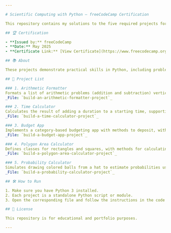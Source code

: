 ```yaml
---

# Scientific Computing with Python – freeCodeCamp Certification

This repository contains my solutions to the five required projects for the [freeCodeCamp Scientific Computing with Python Certification](https://www.freecodecamp.org/certification/Abimanyu-KA/scientific-computing-with-python-v7).

## 🏆 Certification

- **Issued by:** freeCodeCamp
- **Date:** May 2025
- **Certificate Link:** [View Certificate](https://www.freecodecamp.org/certification/Abimanyu-KA/scientific-computing-with-python-v7)

## 📚 About

These projects demonstrate practical skills in Python, including problem solving, data manipulation, and object-oriented programming. Each project was completed as part of the freeCodeCamp curriculum.

## 🚀 Project List

### 1. Arithmetic Formatter
Formats a list of arithmetic problems (addition and subtraction) vertically and side-by-side, optionally displaying the results.  
_File: `build-an-arithmetic-formatter-project`_

### 2. Time Calculator
Calculates the result of adding a duration to a starting time, supporting AM/PM format and optional day-of-week calculation.  
_File: `build-a-time-calculator-project`_

### 3. Budget App
Implements a category-based budgeting app with methods to deposit, withdraw, transfer funds, and create a text-based spending chart.  
_File: `build-a-budget-app-project`_

### 4. Polygon Area Calculator
Defines classes for rectangles and squares, with methods for calculating area, perimeter, diagonal, and fitting shapes within each other.  
_File: `build-a-polygon-area-calculator-project`_

### 5. Probability Calculator
Simulates drawing colored balls from a hat to estimate probabilities using random sampling (Monte Carlo method).  
_File: `build-a-probability-calculator-project`_

## 🛠️ How to Run

1. Make sure you have Python 3 installed.
2. Each project is a standalone Python script or module.  
3. Open the corresponding file and follow the instructions in the code comments or docstrings.

## 📄 License

This repository is for educational and portfolio purposes.

---
```

